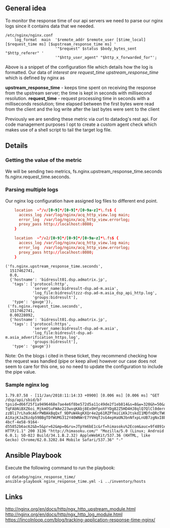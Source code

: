 ## General idea

To monitor the response time of our api servers we need to parse our nginx logs since it contains data that we needed.

```
/etc/nginx/nginx.conf
    log_format  main  '$remote_addr $remote_user [$time_local] [$request_time ms] [$upstream_response_time ms] '
                      '"$request" $status $body_bytes_sent "$http_referer" '
                      '"$http_user_agent" "$http_x_forwarded_for"';
```



Above is a snippet of the configuration file which details how the log is formatted. Our data of _interest are request_time upstream_response_time_ which is defined by nginx as

**upstream_response_time** - keeps time spent on receiving the response from the upstream server; the time is kept in seconds with millisecond resolution.
**request_time** - request processing time in seconds with a milliseconds resolution; time elapsed between the first bytes were read from the client and the log write after the last bytes were sent to the client

Previously we are sending these metric via curl to datadog's rest api. For code management purposes I opt to create a custom agent check which makes use of a shell script to tail the target log file.


## Details
### Getting the value of the metric
We will be sending two metrics, fs.nginx.upstream_response_time.seconds fs.nginx.request_time.seconds.


### Parsing multiple logs
Our nginx log configuration have assigned log files to different end point.

```conf
    location  ~^/v/[0-9]*/[0-9]*/[0-9a-z]*\.fs$ {
      access_log /var/log/nginx/acq_http_view.log main;
      error_log  /var/log/nginx/acq_http_view.errorlog;
      proxy_pass http://localhost:8080;
    }

    location  ~^/v2/[0-9]*/[0-9]*/[0-9a-z]*\.fs$ {
      access_log /var/log/nginx/acq_http_view.log main;
      error_log  /var/log/nginx/acq_http_view.errorlog;
      proxy_pass http://localhost:8080;
    }
```

```
('fs.nginx.upstream_response_time.seconds',
  1517462741,
  0.0,
  {'hostname': 'bidresult01.dsp.admatrix.jp',
   'tags': ['protocol:http',
            'server_name:bidresult-dsp.ad-m.asia',
            'log_file:bidresultzzz-dsp.ad-m.asia_dsp_api_http.log',
            'groups:bidresult'],
   'type': 'gauge'}),
 ('fs.nginx.request_time.seconds',
  1517462741,
  0.00228092,
  {'hostname': 'bidresult01.dsp.admatrix.jp',
   'tags': ['protocol:https',
            'server_name:bidresult-dsp.ad-m.asia',
            'log_file:bidresult-dsp.ad-m.asia_adverification_https.log',
            'groups:bidresult'],
   'type': 'gauge'})
```

Note:
On the blogs i cited in these ticket, they recommend checking how the request was handled (pipe or keep alive) however our case does not seem to care for this one, so no need to update the configuration to include the pipe value.

### Sample nginx log
```
1.79.87.58 - [11/Jan/2018:11:14:33 +0900] [0.006 ms] [0.006 ms] "GET /dsp/api/sbid/b?tpsid=d66f25f1a9496468e7ae4e6f8be572d5a11c49de2f1eb814&s=8&w=320&h=50&a=cqZo&rd=http%3A%2F%2Frd.adingo.jp%2F%3Fp%3DIvi4dh5agsHYnl-TqFAbNiBXZ6oi_MjkmOSuFWAe223wxqKAbj8ExOHfpoXFYDg82Z5HD4HJ8qlQ7QlCl0dern8jfHpG5XbYMk9p6sZ93sdzDUEt83rljVE6nELwaOvDy8SG-zzBli7rLha9cA6rPWBAkBqQxf_9DPuW4kgKXQr4e2p61RZPfmiCiKkJtskdI1MDfnQRcTWQbK5cnB-A1XajKJaZ6zdp59BBgTDfWUMG312Y40WNWrE7YVHqTJsG4epHaUNJbnNfxpLnUB7zgNxI8b1XRH84j1ULORn9_l7Qi28EGjuPGaBD4TUU29w5CB2uDM5awJt4H8LDlN2rtg..%26v%3DWqWvDtABIOc.%26k%3D1%26guid%3DON%26u%3D&id=d8895830-4bcf-4e58-9164-d55852b6ac62&b=5&pr=62&mp=0&ru=JTpYm6bE1c&rf=himasoku%2Ecom&auc=9f4891e71c4beefd&va=ae97692d238c450a&kt=5&pos=4&ssc=1!1.0&dc=6&bd=4fc278452624d4be0a04968a4c68b3a7ca58fb832d0cef00&cb=QgNtIPN&cpdt=efa65acea719b02e&afe=Mi41LzAvMS4wLzEwMDAwMC8wLzA&adtype=0&ot=2&at=0&ds=4 HTTP/1.1" 200 3136 "http://himasoku.com/" "Mozilla/5.0 (Linux; Android 6.0.1; SO-02J Build/34.1.B.2.32) AppleWebKit/537.36 (KHTML, like Gecko) Chrome/62.0.3202.84 Mobile Safari/537.36" "-"
```

## Ansible Playbook
Execute the following command to run the playbook:
```
cd datadog/nginx_response_time/
ansible-playbook nginx_response_time.yml -i ../inventory/hosts
```

## Links
http://nginx.org/en/docs/http/ngx_http_upstream_module.html
http://nginx.org/en/docs/http/ngx_http_log_module.html
https://lincolnloop.com/blog/tracking-application-response-time-nginx/